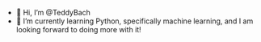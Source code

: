 - 👋 Hi, I’m @TeddyBach
- 🌱 I’m currently learning Python, specifically machine learning, and I am looking forward to doing more with it!
<!---
TeddyBach/TeddyBach is a ✨ special ✨ repository because its `README.md` (this file) appears on your GitHub profile.
You can click the Preview link to take a look at your changes.
--->
